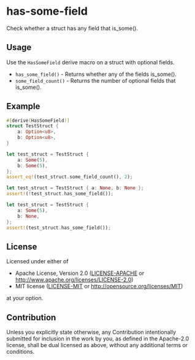 # has-some-field

Check whether a struct has any field that is_some().

## Usage

Use the `HasSomeField` derive macro on a struct with optional fields.

- `has_some_field()` - Returns whether any of the fields is_some().
- `some_field_count()` - Returns the number of optional fields that is_some().

## Example

```rust
#[derive(HasSomeField)]
struct TestStruct {
    a: Option<u8>,
    b: Option<u8>,
}
```

```rust
let test_struct = TestStruct {
    a: Some(5),
    b: Some(5),
};
assert_eq!(test_struct.some_field_count(), 2);
```

```rust
let test_struct = TestStruct { a: None, b: None };
assert!(!test_struct.has_some_field());
```

```rust
let test_struct = TestStruct {
    a: Some(5),
    b: None,
};
assert!(test_struct.has_some_field());
```

## License

Licensed under either of

- Apache License, Version 2.0
  ([LICENSE-APACHE](LICENSE-APACHE) or http://www.apache.org/licenses/LICENSE-2.0)
- MIT license
  ([LICENSE-MIT](LICENSE-MIT) or http://opensource.org/licenses/MIT)

at your option.

## Contribution

Unless you explicitly state otherwise, any Contribution intentionally submitted
for inclusion in the work by you, as defined in the Apache-2.0 license, shall be
dual licensed as above, without any additional terms or conditions.

